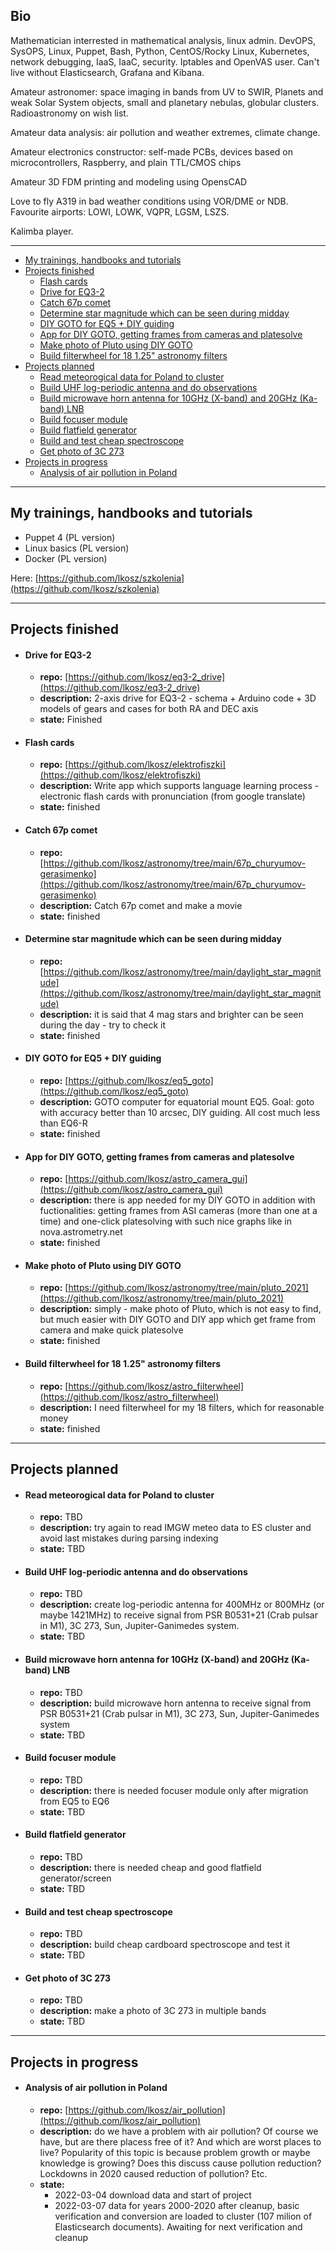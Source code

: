 ## Bio

Mathematician interrested in mathematical analysis, linux admin. DevOPS, SysOPS, Linux, Puppet, Bash, Python, CentOS/Rocky Linux, Kubernetes, network debugging, IaaS, IaaC, security. Iptables and OpenVAS user. Can't live without Elasticsearch, Grafana and Kibana.

Amateur astronomer: space imaging in bands from UV to SWIR, Planets and weak Solar System objects, small and planetary nebulas, globular clusters. Radioastronomy on wish list.

Amateur data analysis: air pollution and weather extremes, climate change.

Amateur electronics constructor: self-made PCBs, devices based on microcontrollers, Raspberry, and plain TTL/CMOS chips

Amateur 3D FDM printing and modeling using OpensCAD

Love to fly A319 in bad weather conditions using VOR/DME or NDB. Favourite airports: LOWI, LOWK, VQPR, LGSM, LSZS.

Kalimba player.

---

* [My trainings, handbooks and tutorials](#my-trainings--handbooks-and-tutorials)
* [Projects finished](#projects-finished)
    - [Flash cards](#flash-cards)
    - [Drive for EQ3-2](#drive-for-eq3-2)
    - [Catch 67p comet](#catch-67p-comet)
    - [Determine star magnitude which can be seen during midday](#determine-star-magnitude-which-can-be-seen-during-midday)
    - [DIY GOTO for EQ5 + DIY guiding](#diy-goto-for-eq5---diy-guiding)
    - [App for DIY GOTO, getting frames from cameras and platesolve](#app-for-diy-goto--getting-frames-from-cameras-and-platesolve)
    - [Make photo of Pluto using DIY GOTO](#make-photo-of-pluto-using-diy-goto)
    - [Build filterwheel for 18 1.25" astronomy filters](#build-filterwheel-for-18-125--astronomy-filters)
* [Projects planned](#projects-planned)
    - [Read meteorogical data for Poland to cluster](#read-meteorogical-data-for-poland-to-cluster)
    - [Build UHF log-periodic antenna and do observations](#build-uhf-log-periodic-antenna-and-do-observations)
    - [Build microwave horn antenna for 10GHz (X-band) and 20GHz (Ka-band) LNB](#build-microwave-horn-antenna-for-10ghz--x-band--and-20ghz--ka-band--lnb)
    - [Build focuser module](#build-focuser-module)
    - [Build flatfield generator](#build-flatfield-generator)
    - [Build and test cheap spectroscope](#build-and-test-cheap-spectroscope)
    - [Get photo of 3C 273](#get-photo-of-3c-273)
* [Projects in progress](#projects-in-progress)
    - [Analysis of air pollution in Poland](#analysis-of-air-pollution-in-poland)

---

## My trainings, handbooks and tutorials

- Puppet 4 (PL version)
- Linux basics (PL version)
- Docker (PL version)

Here: [https://github.com/lkosz/szkolenia](https://github.com/lkosz/szkolenia)

---

## Projects finished

- #### Drive for EQ3-2
  - **repo:** [https://github.com/lkosz/eq3-2_drive](https://github.com/lkosz/eq3-2_drive)
  - **description:** 2-axis drive for EQ3-2 - schema + Arduino code + 3D models of gears and cases for both RA and DEC axis
  - **state:** Finished

- #### Flash cards
  - **repo:** [https://github.com/lkosz/elektrofiszki](https://github.com/lkosz/elektrofiszki)
  - **description:** Write app which supports language learning process - electronic flash cards with pronunciation (from google translate)
  - **state:** finished

- #### Catch 67p comet
  - **repo:** [https://github.com/lkosz/astronomy/tree/main/67p_churyumov-gerasimenko](https://github.com/lkosz/astronomy/tree/main/67p_churyumov-gerasimenko)
  - **description:** Catch 67p comet and make a movie
  - **state:** finished

- #### Determine star magnitude which can be seen during midday
  - **repo:** [https://github.com/lkosz/astronomy/tree/main/daylight_star_magnitude](https://github.com/lkosz/astronomy/tree/main/daylight_star_magnitude)
  - **description:** it is said that 4 mag stars and brighter can be seen during the day - try to check it
  - **state:** finished

- #### DIY GOTO for EQ5 + DIY guiding
  - **repo:** [https://github.com/lkosz/eq5_goto](https://github.com/lkosz/eq5_goto)
  - **description:** GOTO computer for equatorial mount EQ5. Goal: goto with accuracy better than 10 arcsec, DIY guiding. All cost much less than EQ6-R
  - **state:** finished

- #### App for DIY GOTO, getting frames from cameras and platesolve
  - **repo:** [https://github.com/lkosz/astro_camera_gui](https://github.com/lkosz/astro_camera_gui)
  - **description:** there is app needed for my DIY GOTO in addition with fuctionalities: getting frames from ASI cameras (more than one at a time) and one-click platesolving with such nice graphs like in nova.astrometry.net
  - **state:** finished

- #### Make photo of Pluto using DIY GOTO
  - **repo:** [https://github.com/lkosz/astronomy/tree/main/pluto_2021](https://github.com/lkosz/astronomy/tree/main/pluto_2021)
  - **description:** simply - make photo of Pluto, which is not easy to find, but much easier with DIY GOTO and DIY app which get frame from camera and make quick platesolve
  - **state:** finished

- #### Build filterwheel for 18 1.25" astronomy filters
  - **repo:** [https://github.com/lkosz/astro_filterwheel](https://github.com/lkosz/astro_filterwheel)
  - **description:** I need filterwheel for my 18 filters, which for reasonable money
  - **state:** finished

---

## Projects planned

- #### Read meteorogical data for Poland to cluster
  - **repo:** TBD
  - **description:** try again to read IMGW meteo data to ES cluster and avoid last mistakes during parsing indexing
  - **state:** TBD

- #### Build UHF log-periodic antenna and do observations
  - **repo:** TBD
  - **description:** create log-periodic antenna for 400MHz or 800MHz (or maybe 1421MHz) to receive signal from PSR B0531+21 (Crab pulsar in M1), 3C 273, Sun, Jupiter-Ganimedes system.
  - **state:** TBD

- #### Build microwave horn antenna for 10GHz (X-band) and 20GHz (Ka-band) LNB
  - **repo:** TBD
  - **description:** build microwave horn antenna to receive signal from PSR B0531+21 (Crab pulsar in M1), 3C 273, Sun, Jupiter-Ganimedes system
  - **state:** TBD

- #### Build focuser module
  - **repo:** TBD
  - **description:** there is needed focuser module only after migration from EQ5 to EQ6
  - **state:** TBD

- #### Build flatfield generator
  - **repo:** TBD
  - **description:** there is needed cheap and good flatfield generator/screen
  - **state:** TBD

- #### Build and test cheap spectroscope
  - **repo:** TBD
  - **description:** build cheap cardboard spectroscope and test it
  - **state:** TBD

- #### Get photo of 3C 273
  - **repo:** TBD
  - **description:** make a photo of 3C 273 in multiple bands
  - **state:** TBD

---

## Projects in progress

- #### Analysis of air pollution in Poland
  - **repo:** [https://github.com/lkosz/air_pollution](https://github.com/lkosz/air_pollution)
  - **description:** do we have a problem with air pollution? Of course we have, but are there placess free of it? And which are worst places to live? Popularity of this topic is because problem growth or maybe knowledge is growing? Does this discuss cause pollution reduction? Lockdowns in 2020 caused reduction of pollution? Etc.
  - **state:**
    - 2022-03-04 download data and start of project
    - 2022-03-07 data for years 2000-2020 after cleanup, basic verification and conversion are loaded to cluster (107 milion of Elasticsearch documents). Awaiting for next verification and cleanup
